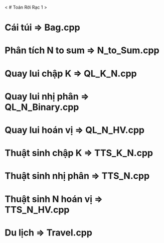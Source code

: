 < # Toán Rời Rạc 1 >

# Cái túi => Bag.cpp	
# Phân tích N to sum => N_to_Sum.cpp	
# Quay lui chập K => QL_K_N.cpp	
# Quay lui nhị phân => QL_N_Binary.cpp
# Quay lui hoán vị => QL_N_HV.cpp	
# Thuật sinh chập K => TTS_K_N.cpp
# Thuật sinh nhị phân => TTS_N.cpp
# Thuật sinh N hoán vị => TTS_N_HV.cpp
# Du lịch => Travel.cpp

